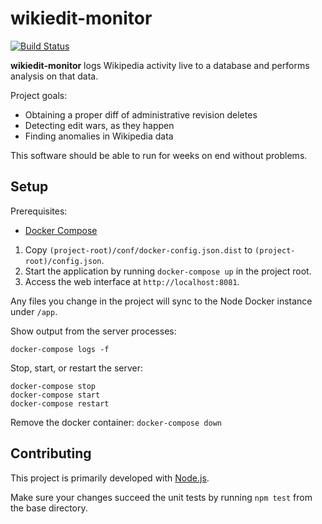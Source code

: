 # wikiedit-monitor

[![Build Status](https://travis-ci.org/leebradley/wikiedit-monitor.svg?branch=master)](https://travis-ci.org/leebradley/wikiedit-monitor)

**wikiedit-monitor** logs Wikipedia activity live to a database and performs analysis on that data.

Project goals:
* Obtaining a proper diff of administrative revision deletes
* Detecting edit wars, as they happen
* Finding anomalies in Wikipedia data

This software should be able to run for weeks on end without problems.

## Setup
Prerequisites:
* [Docker Compose](https://docs.docker.com/compose/install/)

1. Copy `(project-root)/conf/docker-config.json.dist` to `(project-root)/config.json`.
2. Start the application by running `docker-compose up` in the project root.
3. Access the web interface at `http://localhost:8081`.

Any files you change in the project will sync to the Node Docker instance under `/app`.

Show output from the server processes:
```
docker-compose logs -f
```

Stop, start, or restart the server:
```
docker-compose stop
docker-compose start
docker-compose restart
```

Remove the docker container: `docker-compose down`

## Contributing
This project is primarily developed with [Node.js](https://nodejs.org/en/).

Make sure your changes succeed the unit tests by running `npm test` from the base directory.
